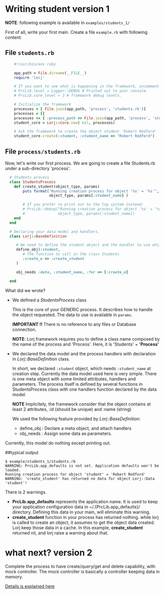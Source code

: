 # Writing student version 1

**NOTE**: following example is available in `examples/students_1/`

First of all, write your first main. Create a file `example.rb` with following content:

## File `students.rb`

``` ruby
    #!/usr/bin/env ruby

    app_path = File.dirname(__FILE__)
    require 'lorj'

    # If you want to see what is happening in the framework, uncomment debug settings.
    # PrcLib.level = Logger::DEBUG # Printed out to your console.
    # PrcLib.core_level = 3 # framework debug levels.

    # Initialize the framework
    processes = [ File.join(app_path, 'process', 'students.rb')]
    processes = []
    processes << { :process_path => File.join(app_path, 'process', 'students.rb') }
    student_core = Lorj::Core.new( nil, processes)

    # Ask the framework to create the object student 'Robert Redford'
    student_core.create(:student, :student_name => "Robert Redford")
```

## File `process/students.rb`

Now, let's write our first process. We are going to create a file Students.rb
under a sub-directory 'process'.

``` ruby
  # Students process
  class StudentsProcess
    def create_student(object_type, params)
        puts format("Running creation process for object '%s' = '%s'",
                    object_type, params[:student_name] )

        # If you prefer to print out to the log system instead:
        # PrcLib::debug("Running creation process for object '%s' = '%s'",
        #               object_type, params[:student_name])
    end
  end

  # Declaring your data model and handlers.
  class Lorj::BaseDefinition

     # We need to define the student object and the handler to use while we need to create it.
     define_obj(:student,
        # The function to call in the class Students
        :create_e => :create_student
     )

     obj_needs :data, :student_name, :for => [:create_e]

  end
```

What did we wrote?

* We defined a *StudentsProcess* class

    This is the core of your GENERIC process. It describes how to handle the
    object requested. The data to use is available in `params`.

    **IMPORTANT !!** There is no reference to any files or Database connection.

    **NOTE**: Lorj framework requires you to define a class name composed by the
    name of the process and 'Process'.
    Here, it is 'Students' + **'Process'**


* We declared the data model and the process handlers with declaration in
  *Lorj::BaseDefinition* class.

    In short, we declared `:student` object, which needs `:student_name` at
    creation step.
    Currently the data model used here is very simple. There is one meta object
    with some limited attributes, handlers and parameters.
    The process itself is defined by several functions in StudentsProcess class
    with one handlers function declared by the data model.

    **NOTE** Implicitely, the framework consider that the object contains at
    least 2 attributes, :id (should be unique) and :name (string)

  We used the following feature provided by *Lorj::BaseDefinition*:
  * define_obj         : Declare a meta object, and attach handlers
  * obj_needs          : Assign some data as parameters.


Currently, this model do nothing except printing out.

##typical output

    $ example/students_1/students.rb
    WARNING: PrcLib.app_defaults is not set. Application defaults won't be loaded.
    Running creation process for object 'student' = 'Robert Redford'
    WARNING: 'create_student' has returned no data for object Lorj::Data 'student'!

There is 2 warnings.

* **PrcLib.app_defaults** represents the application name. It is used to keep
  your application configuration data in ~/.{PrcLib.app_defaults}/ directory.
  Defining this data in your main, will eliminate this warning.
* **create_student** function in your process has returned nothing. while lorj
  is called to create an object, it assumes to get the object data created. Lorj
  keep those data in a cache. In this example, **create_student** returned nil,
  and lorj raise a warning about that.

# what next? version 2

Complete the process to have create/query/get and delete capability, with mock controller.
The mock controller is basically a controller keeping data in memory.

[Details is explained here](https://github.com/forj-oss/lorj/blob/master/example/students_2/student_v2.md)
